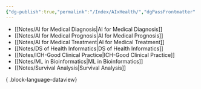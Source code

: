 ```yaml
---
{"dg-publish":true,"permalink":"/Index/AIxHealth/","dgPassFrontmatter":true,"noteIcon":""}
---
```



- [[Notes/AI for Medical Diagnosis\|AI for Medical Diagnosis]]
- [[Notes/AI for Medical Prognosis\|AI for Medical Prognosis]]
- [[Notes/AI for Medical Treatment\|AI for Medical Treatment]]
- [[Notes/DS of Health Informatics\|DS of Health Informatics]]
- [[Notes/ICH-Good Clinical Practice\|ICH-Good Clinical Practice]]
- [[Notes/ML in Bioinformatics\|ML in Bioinformatics]]
- [[Notes/Survival Analysis\|Survival Analysis]]

{ .block-language-dataview}